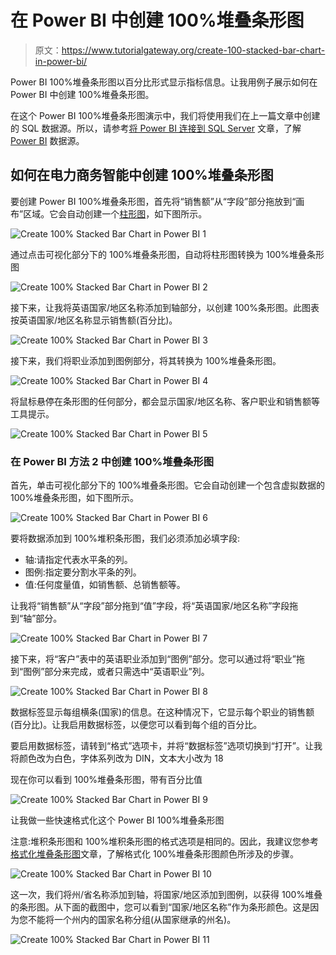 # 在 Power BI 中创建 100%堆叠条形图

> 原文：<https://www.tutorialgateway.org/create-100-stacked-bar-chart-in-power-bi/>

Power BI 100%堆叠条形图以百分比形式显示指标信息。让我用例子展示如何在 Power BI 中创建 100%堆叠条形图。

在这个 Power BI 100%堆叠条形图演示中，我们将使用我们在上一篇文章中创建的 SQL 数据源。所以，请参考[将 Power BI 连接到 SQL Server](https://www.tutorialgateway.org/connect-power-bi-to-sql-server/) 文章，了解 [Power BI](https://www.tutorialgateway.org/power-bi-tutorial/) 数据源。

## 如何在电力商务智能中创建 100%堆叠条形图

要创建 Power BI 100%堆叠条形图，首先将“销售额”从“字段”部分拖放到“画布”区域。它会自动创建一个[柱形图](https://www.tutorialgateway.org/column-chart-in-power-bi/)，如下图所示。

![Create 100% Stacked Bar Chart in Power BI 1](img/cb4ef7750c262e28c8d2fbeb33d995e3.png)

通过点击可视化部分下的 100%堆叠条形图，自动将柱形图转换为 100%堆叠条形图

![Create 100% Stacked Bar Chart in Power BI 2](img/8386eef733f17428afac1ea988ab8f99.png)

接下来，让我将英语国家/地区名称添加到轴部分，以创建 100%条形图。此图表按英语国家/地区名称显示销售额(百分比)。

![Create 100% Stacked Bar Chart in Power BI 3](img/9c0e3b03bf07d8ea2c7dd0cdf2a203b1.png)

接下来，我们将职业添加到图例部分，将其转换为 100%堆叠条形图。

![Create 100% Stacked Bar Chart in Power BI 4](img/142b86d49380ede7939bbef37b1c3df6.png)

将鼠标悬停在条形图的任何部分，都会显示国家/地区名称、客户职业和销售额等工具提示。

![Create 100% Stacked Bar Chart in Power BI 5](img/d38aa335dd5c48165048a83bbf2cd01d.png)

### 在 Power BI 方法 2 中创建 100%堆叠条形图

首先，单击可视化部分下的 100%堆叠条形图。它会自动创建一个包含虚拟数据的 100%堆叠条形图，如下图所示。

![Create 100% Stacked Bar Chart in Power BI 6](img/8f82430c9744921ba29b6569c4d991e9.png)

要将数据添加到 100%堆积条形图，我们必须添加必填字段:

*   轴:请指定代表水平条的列。
*   图例:指定要分割水平条的列。
*   值:任何度量值，如销售额、总销售额等。

让我将“销售额”从“字段”部分拖到“值”字段，将“英语国家/地区名称”字段拖到“轴”部分。

![Create 100% Stacked Bar Chart in Power BI 7](img/7e68a783516b942fe0e831611e63add4.png)

接下来，将“客户”表中的英语职业添加到“图例”部分。您可以通过将“职业”拖到“图例”部分来完成，或者只需选中“英语职业”列。

![Create 100% Stacked Bar Chart in Power BI 8](img/53d7e1d8775d878862fcf551f481c6a6.png)

数据标签显示每组横条(国家)的信息。在这种情况下，它显示每个职业的销售额(百分比)。让我启用数据标签，以便您可以看到每个组的百分比。

要启用数据标签，请转到“格式”选项卡，并将“数据标签”选项切换到“打开”。让我将颜色改为白色，字体系列改为 DIN，文本大小改为 18

现在你可以看到 100%堆叠条形图，带有百分比值

![Create 100% Stacked Bar Chart in Power BI 9](img/e4206aae6d17dd668cb7d250deff1521.png)

让我做一些快速格式化这个 Power BI 100%堆叠条形图

注意:堆积条形图和 100%堆积条形图的格式选项是相同的。因此，我建议您参考[格式化堆叠条形图](https://www.tutorialgateway.org/format-stacked-bar-chart-in-power-bi/)文章，了解格式化 100%堆叠条形图颜色所涉及的步骤。

![Create 100% Stacked Bar Chart in Power BI 10](img/8e452ef866c4aa24c82ed0bff1aa92be.png)

这一次，我们将州/省名称添加到轴，将国家/地区添加到图例，以获得 100%堆叠的条形图。从下面的截图中，您可以看到“国家/地区名称”作为条形颜色。这是因为您不能将一个州内的国家名称分组(从国家继承的州名)。

![Create 100% Stacked Bar Chart in Power BI 11](img/a0652120949dedf50d82426cbea62213.png)